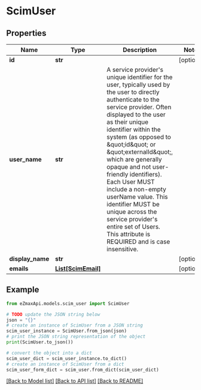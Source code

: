 # ScimUser


## Properties

Name | Type | Description | Notes
------------ | ------------- | ------------- | -------------
**id** | **str** |  | [optional] 
**user_name** | **str** | A service provider&#39;s unique identifier for the user, typically used by the user to directly authenticate to the service provider.  Often displayed to the user as their unique identifier within the system (as opposed to \&quot;id\&quot; or \&quot;externalId\&quot;, which are generally opaque and not user-friendly identifiers).  Each User MUST include a non-empty userName value.  This identifier MUST be unique across the service provider&#39;s entire set of Users.  This attribute is REQUIRED and is case insensitive. | 
**display_name** | **str** |  | [optional] 
**emails** | [**List[ScimEmail]**](ScimEmail.md) |  | [optional] 

## Example

```python
from eZmaxApi.models.scim_user import ScimUser

# TODO update the JSON string below
json = "{}"
# create an instance of ScimUser from a JSON string
scim_user_instance = ScimUser.from_json(json)
# print the JSON string representation of the object
print(ScimUser.to_json())

# convert the object into a dict
scim_user_dict = scim_user_instance.to_dict()
# create an instance of ScimUser from a dict
scim_user_form_dict = scim_user.from_dict(scim_user_dict)
```
[[Back to Model list]](../README.md#documentation-for-models) [[Back to API list]](../README.md#documentation-for-api-endpoints) [[Back to README]](../README.md)


